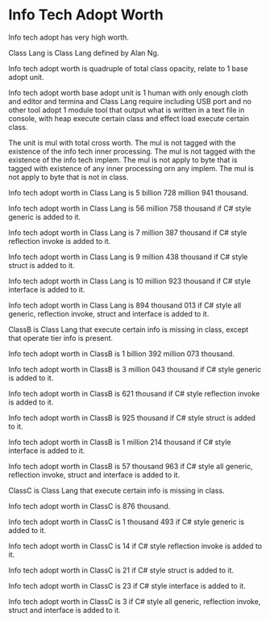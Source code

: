 # Info Tech Adopt Worth

Info tech adopt has very high worth.

Class Lang is Class Lang defined by Alan Ng.

Info tech adopt worth is quadruple of total class opacity,
relate to 1 base adopt unit.

Info tech adopt worth base adopt unit is
1 human with only enough cloth and editor and termina and Class Lang require including USB port and no other tool adopt
1 module tool that output what is written in a text file in console, with heap
execute certain class and effect load execute certain class.

The unit is mul with total cross worth.
The mul is not tagged with the existence of the info tech inner processing.
The mul is not tagged with the existence of the info tech implem.
The mul is not apply to byte that is tagged with existence of
any inner processing orn any implem.
The mul is not apply to byte that is not in class.

Info tech adopt worth in Class Lang is 5 billion 728 million 941 thousand.

Info tech adopt worth in Class Lang is 56 million 758 thousand if
C# style generic is added to it.

Info tech adopt worth in Class Lang is 7 million 387 thousand if
C# style reflection invoke is added to it.

Info tech adopt worth in Class Lang is 9 million 438 thousand if
C# style struct is added to it.

Info tech adopt worth in Class Lang is 10 million 923 thousand if
C# style interface is added to it.

Info tech adopt worth in Class Lang is 894 thousand 013 if
C# style all generic, reflection invoke, struct and interface is added to it.

ClassB is Class Lang that execute certain info is missing in class, except
that operate tier info is present.

Info tech adopt worth in ClassB is 1 billion 392 million 073 thousand.

Info tech adopt worth in ClassB is 3 million 043 thousand if
C# style generic is added to it.

Info tech adopt worth in ClassB is 621 thousand if
C# style reflection invoke is added to it.

Info tech adopt worth in ClassB is 925 thousand if
C# style struct is added to it.

Info tech adopt worth in ClassB is 1 million 214 thousand if
C# style interface is added to it.

Info tech adopt worth in ClassB is 57 thousand 963 if
C# style all generic, reflection invoke, struct and interface is added to it.

ClassC is Class Lang that execute certain info is missing in class.

Info tech adopt worth in ClassC is 876 thousand.

Info tech adopt worth in ClassC is 1 thousand 493 if
C# style generic is added to it.

Info tech adopt worth in ClassC is 14 if
C# style reflection invoke is added to it.

Info tech adopt worth in ClassC is 21 if
C# style struct is added to it.

Info tech adopt worth in ClassC is 23 if
C# style interface is added to it.

Info tech adopt worth in ClassC is 3 if
C# style all generic, reflection invoke, struct and interface is added to it.